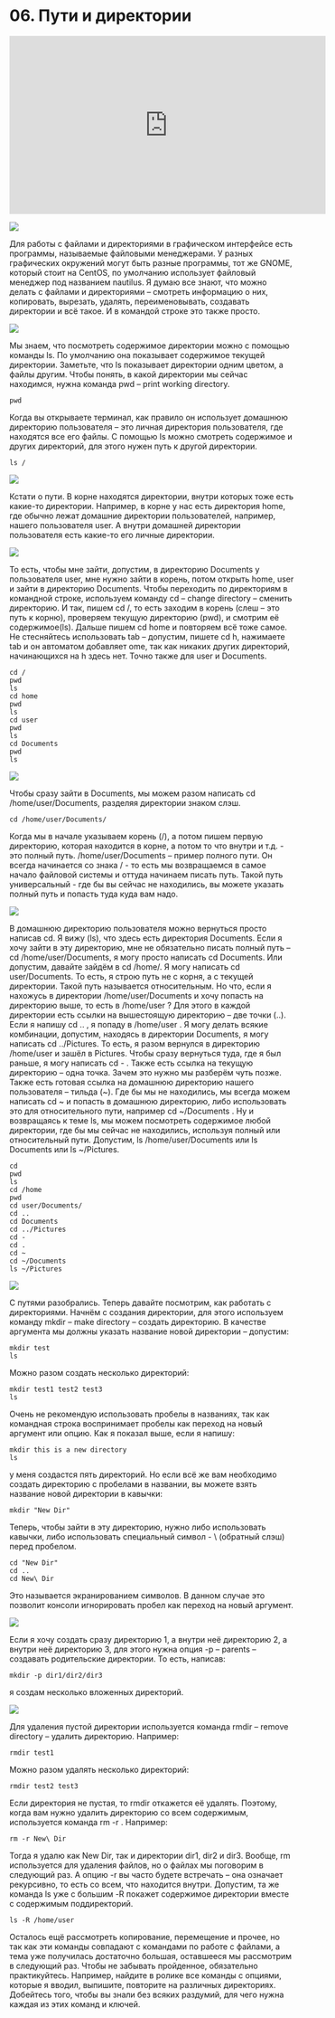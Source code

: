 # 06. Пути и директории

<iframe width='560' height='315' src="https://www.youtube.com/embed/B-yLXamECL4" title='YouTube video player' frameborder='0' allow='accelerometer; autoplay; clipboard-write; encrypted-media; gyroscope; picture-in-picture' allowfullscreen></iframe>

![](images/filemanager.png)

Для работы с файлами и директориями в графическом интерфейсе есть программы, называемые файловыми менеджерами. У разных графических окружений могут быть разные программы, тот же GNOME, который стоит на CentOS, по умолчанию использует файловый менеджер под названием nautilus. Я думаю все знают, что можно делать с файлами и директориями – смотреть информацию о них, копировать, вырезать, удалять, переименовывать, создавать директории и всё такое. И в командой строке это также просто.

![](images/ls.png)

Мы знаем, что посмотреть содержимое директории можно с помощью команды ls. По умолчанию она показывает содержимое текущей директории. Заметьте, что ls показывает директории одним цветом, а файлы другим.  Чтобы понять, в какой директории мы сейчас находимся, нужна команда pwd – print working directory.

```
pwd
```

Когда вы открываете терминал, как правило он  использует домашнюю директорию пользователя – это личная директория пользователя, где находятся все его файлы. С помощью ls можно смотреть содержимое и других директорий, для этого нужен  путь к другой директории.


```
ls /
```

![](images/root.png)

Кстати о пути. В корне находятся директории, внутри которых тоже есть какие-то директории. Например, в корне у нас есть директория home, где обычно лежат домашние директории пользователей, например, нашего пользователя user. А внутри домашней директории пользователя есть какие-то его личные директории.

![](images/documents.png)

То есть, чтобы мне зайти, допустим, в директорию Documents у пользователя user, мне нужно зайти в корень, потом открыть home, user и зайти в директорию Documents. Чтобы переходить по директориям в командной строке, используем команду cd – сhange directory – сменить директорию. И так, пишем cd /, то есть заходим в корень (слеш – это путь к корню), проверяем текущую директорию (pwd), и смотрим её содержимое(ls). Дальше пишем cd home и повторяем всё тоже самое. Не стесняйтесь использовать tab – допустим, пишете cd h, нажимаете tab и он автоматом добавляет ome, так как никаких других директорий, начинающихся на h здесь нет. Точно также для user и Documents.

```
cd /
pwd
ls
cd home
pwd
ls
cd user
pwd
ls
cd Documents
pwd
ls
```


![](images/docpath.png)

Чтобы сразу зайти в Documents, мы можем разом написать cd /home/user/Documents, разделяя директории знаком слэш.

```
cd /home/user/Documents/
```


Когда мы в начале указываем корень (/), а потом пишем первую директорию, которая находится в корне, а потом то что внутри и т.д. - это полный путь. /home/user/Documents – пример полного пути. Он всегда начинается со знака / - то есть мы возвращаемся в самое начало файловой системы и оттуда начинаем писать путь. Такой путь универсальный  - где бы вы сейчас не находились, вы можете указать полный путь и попасть туда куда вам надо.

![](images/relativepath.png)

В домашнюю директорию пользователя можно вернуться просто написав cd. Я вижу (ls), что здесь есть директория Documents. Если я хочу зайти в эту директорию, мне не обязательно писать полный путь – cd /home/user/Documents, я могу просто написать cd Documents. Или допустим, давайте зайдём в cd /home/. Я могу написать cd user/Documents. То есть, я строю путь не с корня, а с текущей директории. Такой путь называется относительным. Но что, если я нахожусь в директории /home/user/Documents и хочу попасть на директорию выше, то есть в /home/user ? Для этого в каждой директории есть ссылки на вышестоящую директорию – две точки (..). Если я напишу cd .. , я попаду в /home/user . Я могу делать всякие комбинации, допустим, находясь в директории Documents, я могу написать cd ../Pictures. То есть, я разом вернулся в директорию /home/user и зашёл в Pictures. Чтобы сразу вернуться туда, где я был раньше, я могу написать cd - . Также есть ссылка на текущую директорию – одна точка. Зачем это нужно мы разберём чуть позже. Также есть  готовая ссылка на домашнюю директорию нашего пользователя – тильда (~). Где бы мы не находились, мы всегда можем написать cd ~ и попасть в домашнюю директорию, либо использовать это для относительного пути, например cd ~/Documents . Ну и возвращаясь к теме ls, мы можем посмотреть содержимое любой директории, где бы мы сейчас не находились, используя полный или относительный пути. Допустим, ls /home/user/Documents или ls Documents или ls ~/Pictures.

```
cd
pwd
ls
cd /home
pwd
cd user/Documents/
cd ..
cd Documents
cd ../Pictures
cd -
cd .
cd ~
cd ~/Documents
ls ~/Pictures
```


![](images/dirs.png)

С путями разобрались. Теперь давайте посмотрим, как работать с директориями. Начнём с создания директории, для этого используем команду mkdir – make directory – создать директорию. В качестве аргумента мы должны указать название новой директории – допустим:

```
mkdir test
ls
```

Можно разом создать несколько директорий: 

```
mkdir test1 test2 test3
ls
```

Очень не рекомендую использовать пробелы в названиях, так как командная строка воспринимает пробелы как переход на новый аргумент или опцию. Как я показал выше, если я напишу:

```
mkdir this is a new directory
ls
```

у меня создастся пять директорий. Но если всё же вам необходимо создать директорию  с пробелами в названии, вы можете взять название новой директории в кавычки: 

```
mkdir "New Dir"
```

Теперь, чтобы зайти в эту директорию,  нужно либо использовать кавычки, либо использовать специальный символ - \ (обратный слэш) перед пробелом.

```
cd "New Dir"
cd ..
cd New\ Dir
```

Это называется экранированием символов. В данном случае это позволит консоли игнорировать пробел как переход на новый аргумент.

![](images/dirp.png)

Если я хочу создать сразу директорию 1, а внутри неё директорию 2, а внутри неё директорию 3, для этого нужна опция -p – parents – создавать родительские директории. То есть, написав:

```
mkdir -p dir1/dir2/dir3
```

я создам несколько вложенных директорий.

![](images/rmdir.png)

Для удаления пустой директории используется команда rmdir – remove directory – удалить директорию.  Например:

```
rmdir test1
```

Можно разом удалять несколько директорий:

```
rmdir test2 test3
```

Если директория не пустая, то rmdir откажется её удалять. Поэтому, когда вам нужно удалить директорию со всем содержимым, используется команда rm -r . Например:

```
rm -r New\ Dir
```

Тогда я удалю как New Dir, так и директории dir1, dir2 и dir3. Вообще, rm используется для удаления файлов, но о файлах мы поговорим в следующий раз. А опцию -r вы часто будете встречать – она означает рекурсивно, то есть со всем, что находится внутри. Допустим, та же команда ls уже с большим -R покажет содержимое директории вместе с содержимым поддиректорий.

```
ls -R /home/user
```

Осталось ещё рассмотреть копирование, перемещение и прочее, но так как эти команды совпадают с командами по работе с файлами, а тема уже получилась достаточно большая, оставшееся мы рассмотрим в следующий раз. Чтобы не забывать пройденное, обязательно практикуйтесь. Например, найдите в ролике все команды с опциями, которые я вводил, выпишите, повторите на различных директориях. Добейтесь того, чтобы вы знали без всяких раздумий, для чего нужна каждая из этих команд и ключей.
